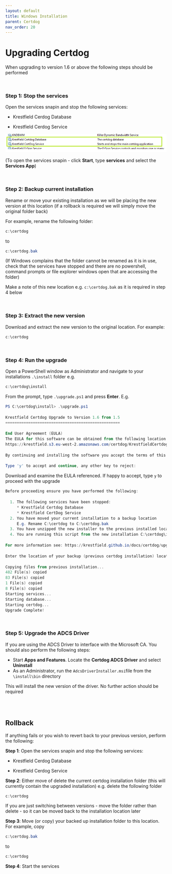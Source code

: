 ```yaml
---
layout: default
title: Windows Installation
parent: Certdog
nav_order: 20
---
```


# Upgrading Certdog

When upgrading to version 1.6 or above the following steps should be performed

<br>

### Step 1: Stop the services

Open the services snapin and stop the following services:

* Krestfield Cerdog Database

* Krestfield Cerdog Service

![Certdog Services](.\images\upgrade_services.png)

(To open the services snapin - click **Start**, type **services** and select the **Services App**)

<br>

### Step 2: Backup current installation

Rename or move your existing installation as we will be placing the new version at this location (if a rollback is required we will simply move the original folder back)

For example, rename the following folder:

```powershell
c:\certdog
```

to

```powershell
c:\certdog.bak
```

(If Windows complains that the folder cannot be renamed as it is in use, check that the services have stopped and there are no powershell, command prompts or file explorer windows open that are accessing the folder)

Make a note of this new location e.g. ``c:\certdog.bak`` as it is required in step 4 below

<br>

### Step 3: Extract the new version

Download and extract the new version to the original location. For example:

```powershell
c:\certdog
```

<br>

### Step 4: Run the upgrade

Open a PowerShell window as Administrator and navigate to your installations ``.\install`` folder e.g.

```powershell
c:\certdog\install
```

From the prompt, type ``.\upgrade.ps1`` and press **Enter**. E.g.

```powershell
PS C:\certdog\install> .\upgrade.ps1

Krestfield Certdog Upgrade to Version 1.6 from 1.5
==================================================

End User Agreement (EULA)
The EULA for this software can be obtained from the following location:
https://krestfield.s3.eu-west-2.amazonaws.com/certdog/KrestfieldCertdogEULA.pdf

By continuing and installing the software you accept the terms of this license agreement

Type 'y' to accept and continue, any other key to reject: 
```

Download and examine the EULA referenced. If happy to accept, type ``y`` to proceed with the upgrade

```powershell
Before proceeding ensure you have performed the following:

  1. The following services have been stopped:
     * Krestfield Certdog Database
     * Krestfield CertDog Service
  2. You have moved your current installation to a backup location
     E.g. Rename C:\certdog to C:\certdog.bak
  3. You have unzipped the new installer to the previous installed location E.g. C:\certdog
  4. You are running this script from the new installation C:\certdog\install\upgrade.ps1

For more information see: https://krestfield.github.io/docs/certdog/upgrading.html

Enter the location of your backup (previous certdog installation) location (e.g. c:\certdog.bak): c:\certdog.bak

Copying files from previous installation...
482 File(s) copied
83 File(s) copied
1 File(s) copied
8 File(s) copied
Starting services...
Starting database...
Starting certdog...
Upgrade Complete!
```

<br>

### Step 5: Upgrade the ADCS Driver

If you are using the ADCS Driver to interface with the Microsoft CA. You should also perform the following steps:

* Start **Apps and Features**. Locate the **Certdog ADCS Driver** and select **Uninstall**
* As an Administrator, run the ``AdcsDriverInstaller.msi``file from the ``\install\bin`` directory

This will install the new version of the driver. No further action should be required

<br>

<br>

## Rollback

If anything fails or you wish to revert back to your previous version, perform the following:

**Step 1**: Open the services snapin and stop the following services:

* Krestfield Cerdog Database

* Krestfield Cerdog Service

**Step 2**: Either move of delete the current certdog installation folder (this will currently contain the upgraded installation) e.g. delete the following folder

```powershell
c:\certdog
```

If you are just switching between versions - move the folder rather than delete - so it can be moved back to the installation location later

**Step 3**: Move (or copy) your backed up installation folder to this location. For example, copy

```powershell
c:\certdog.bak
```

to

```powershell
c:\certdog
```

**Step 4**: Start the services

